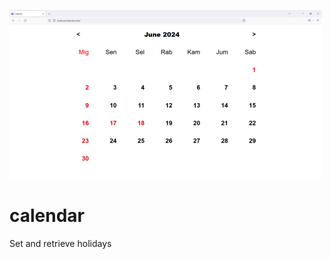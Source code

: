 ![Starfid PDF](https://raw.githubusercontent.com/starfid/calendar/master/preview.png)

# calendar
Set and retrieve holidays
